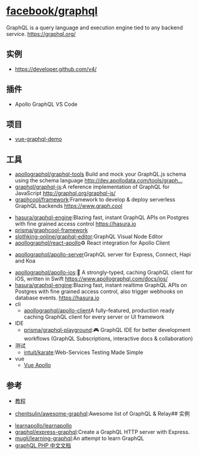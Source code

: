 # [facebook/graphql](https://github.com/facebook/graphql)

GraphQL is a query language and execution engine tied to any backend service. https://graphql.org/

## 实例

* <https://developer.github.com/v4/>

## 插件

* Apollo GraphQL VS Code

## 项目

* [vue-graphql-demo](https://github.com/JscramblerBlog/vue-graphql-demo)

## 工具

- [apollographql/graphql-tools](https://github.com/apollographql/graphql-tools)  Build and mock your GraphQL.js schema using the schema language http://dev.apollodata.com/tools/graph…
- [graphql/graphql-js](https://github.com/graphql/graphql-js):A reference implementation of GraphQL for JavaScript http://graphql.org/graphql-js/
- [graphcool/framework](https://github.com/graphcool/framework):Framework to develop & deploy serverless GraphQL backends https://www.graph.cool
* [hasura/graphql-engine](https://github.com/hasura/graphql-engine):Blazing fast, instant GraphQL APIs on Postgres with fine grained access control https://hasura.io
* [prisma/graphcool-framework](https://github.com/prisma/graphcool-framework)
* [slothking-online/graphql-editor](https://github.com/slothking-online/graphql-editor):GraphQL Visual Node Editor
* [apollographql/react-apollo](https://github.com/apollographql/react-apollo)♻️ React integration for Apollo Client
- [apollographql/apollo-server](https://github.com/apollographql/apollo-server)GraphQL server for Express, Connect, Hapi and Koa
* [apollographql/apollo-ios](https://github.com/apollographql/apollo-ios):📱 A strongly-typed, caching GraphQL client for iOS, written in Swift https://www.apollographql.com/docs/ios/
* [hasura/graphql-engine](https://github.com/hasura/graphql-engine):Blazing fast, instant realtime GraphQL APIs on Postgres with fine grained access control, also trigger webhooks on database events. https://hasura.io
* cli
    - [apollographql/apollo-client](https://github.com/apollographql/apollo-client)A fully-featured, production ready caching GraphQL client for every server or UI framework
* IDE
    - [prisma/graphql-playground](https://github.com/prisma/graphql-playground):🎮 GraphQL IDE for better development workflows (GraphQL Subscriptions, interactive docs & collaboration)
* 测试
    - [intuit/karate](https://github.com/intuit/karate):Web-Services Testing Made Simple
* vue
    - [Vue Apollo](https://vue-apollo.netlify.com)

## 参考

- [教程](https://www.howtographql.com/)
* [chentsulin/awesome-graphql](https://github.com/chentsulin/awesome-graphql):Awesome list of GraphQL & Relay## 实例
- [learnapollo/learnapollo](https://github.com/learnapollo/learnapollo)
- [graphql/express-graphql](https://github.com/graphql/express-graphql):Create a GraphQL HTTP server with Express.
- [mugli/learning-graphql](https://github.com/mugli/learning-graphql):An attempt to learn GraphQL
- [graphQL PHP 中文文档](https://laravel-china.org/docs/graphql-php)

